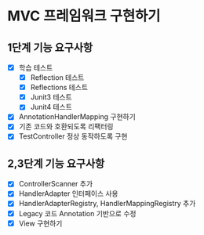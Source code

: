 # MVC 프레임워크 구현하기

## 1단계 기능 요구사항
- [x] 학습 테스트
  - [x] Reflection 테스트
  - [x] Reflections 테스트
  - [x] Junit3 테스트
  - [x] Junit4 테스트
- [x] AnnotationHandlerMapping 구현하기
- [x] 기존 코드와 호환되도록 리팩터링
- [x] TestController 정상 동작하도록 구현

## 2,3단계 기능 요구사항
- [x] ControllerScanner 추가
- [x] HandlerAdapter 인터페이스 사용
- [x] HandlerAdapterRegistry, HandlerMappingRegistry 추가
- [x] Legacy 코드 Annotation 기반으로 수정
- [x] View 구현하기
